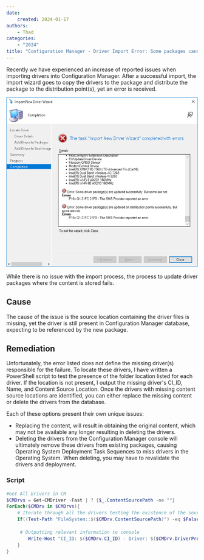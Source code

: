 ```yaml
---
date:
    created: 2024-01-17
authors:
    - Thad
categories:
    - "2024"
title: "Configuration Manager - Driver Import Error: Some packages cannot be updated"
---
```


Recently we have experienced an increase of reported issues when importing drivers into Configuration Manager.  After a successful import, the import wizard goes to copy the drivers to the package and distribute the package to the distribution point(s), yet an error is received.
<!-- more -->

![DriverImport](img/2024/cm_drivers_import/cm_error.png)

While there is no issue with the import process, the process to update driver packages where the content is stored fails.

## Cause

The cause of the issue is the source location containing the driver files is missing, yet the driver is still present in Configuration Manager database, expecting to be referenced by the new package.

## Remediation

Unfortunately, the error listed does not define the missing driver(s) responsible for the failure.  To locate these drivers, I have written a PowerShell script to test the presence of the folder location listed for each driver.  If the location is not present, I output the missing driver's CI_ID, Name, and Content Source Location.  Once the drivers with missing content source locations are identified, you can either replace the missing content or delete the drivers from the database.  

Each of these options present their own unique issues:

- Replacing the content, will result in obtaining the original content, which may not be available any longer resulting in deleting the drivers.
- Deleting the drivers from the Configuration Manager console will ultimately remove these drivers from existing packages, causing Operating System Deployment Task Sequences to miss drivers in the Operating System.  When deleting, you may have to revalidate the drivers and deployment.

### Script

```PowerShell
#Get All Drivers in CM
$CMDrvs = Get-CMDriver -Fast | ? {$_.ContentSourcePath -ne ""}
ForEach($CMDrv in $CMDrvs){
    # Iterate through all the drivers testing the existence of the source path
    If((Test-Path "FileSystem::$($CMDrv.ContentSourcePath)") -eq $False){

     # Outputting relevant information to console
        Write-Host "CI_ID: $($CMDrv.CI_ID) - Driver: $($CMDrv.DriverProvider) $($CMDrv.LocalizedDisplayName) missing folder $($CMDrv.ContentSourcePath)"
    }
}
```
